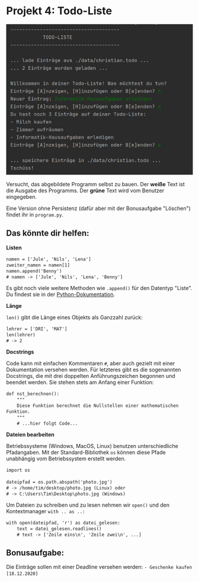 # Projekt 4: Todo-Liste

![image](04-screenshot.png)

Versucht, das abgebildete Programm selbst zu bauen. Der **weiße** Text ist die Ausgabe des Programms. Der **grüne** Text wird vom Benutzer eingegeben.

Eine Version ohne Persistenz (dafür aber mit der Bonusaufgabe "Löschen") findet ihr in `program.py`.


## Das könnte dir helfen:

**Listen**

    namen = ['Jule', 'Nils', 'Lena']
    zweiter_namen = namen[1]
    namen.append('Benny')
    # namen -> ['Jule', 'Nils', 'Lena', 'Benny']
    
Es gibt noch viele weitere Methoden wie `.append()` für den Datentyp "Liste". Du findest sie in der [Python-Dokumentation](https://docs.python.org/3/tutorial/datastructures.html).

**Länge**

`len()` gibt die Länge eines Objekts als Ganzzahl zurück:

    lehrer = ['DRI', 'MAT']
    len(lehrer)
    # -> 2

**Docstrings**

Code kann mit einfachen Kommentaren `#`, aber auch gezielt mit einer Dokumentation versehen werden. Für letzteres gibt es die sogenannten Docstrings, die mit drei doppelten Anführungszeichen begonnen und beendet werden. Sie stehen stets am Anfang einer Funktion:

    def nst_berechnen():
        """
        Diese Funktion berechnet die Nullstellen einer mathematischen Funktion.
        """
        # ...hier folgt Code...

**Dateien bearbeiten**

Betriebssysteme (Windows, MacOS, Linux) benutzen unterschiedliche Pfadangaben. Mit der Standard-Bibliothek `os` können diese Pfade unabhängig vom Betriebssystem erstellt werden.

    import os
     
    dateipfad = os.path.abspath('photo.jpg')
    # -> /home/tim/desktop/photo.jpg (Linux) oder 
    # -> C:\Users\Tim\Desktop\photo.jpg (Windows)
   
Um Dateien zu schreiben und zu lesen nehmen wir `open()` und den Kontextmanager `with .. as ..:`

    with open(dateipfad, 'r') as datei_gelesen:
        text = datei_gelesen.readlines()
        # text -> ['Zeile eins\n', 'Zeile zwei\n', ...]


## Bonusaufgabe:

Die Einträge sollen mit einer Deadline versehen werden: `- Geschenke kaufen [18.12.2020]`
